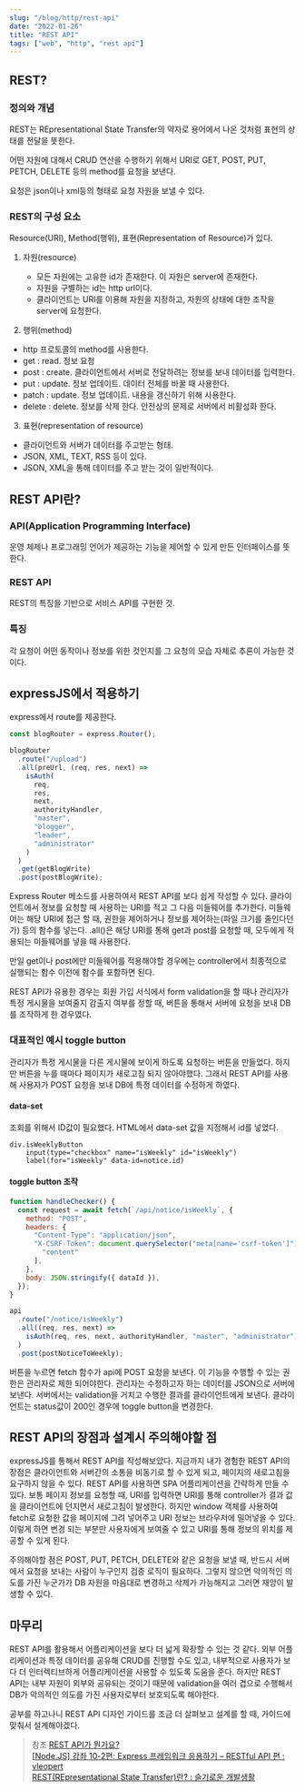 ```yaml
---
slug: "/blog/http/rest-api"
date: "2022-01-26"
title: "REST API"
tags: ["web", "http", "rest api"]
---
```


## REST?

### 정의와 개념

REST는 REpresentational State Transfer의 약자로 용어에서 나온 것처럼 표현의 상태를 전달을 뜻한다.

어떤 자원에 대해서 CRUD 연산을 수행하기 위해서 URI로 GET, POST, PUT, PETCH, DELETE 등의 method를 요청을 보낸다.

요청은 json이나 xml등의 형태로 요청 자원을 보낼 수 있다.

### REST의 구성 요소

Resource(URI), Method(행위), 표현(Representation of Resource)가 있다.

1. 자원(resource)

   - 모든 자원에는 고유한 id가 존재한다. 이 자원은 server에 존재한다.
   - 자원을 구별하는 id는 http url이다.
   - 클라이언트는 URI를 이용해 자원을 지정하고, 자원의 상태에 대한 조작을 server에 요청한다.

2. 행위(method)

- http 프로토콜의 method를 사용한다.
- get : read. 정보 요청
- post : create. 클라이언트에서 서버로 전달하려는 정보를 보내 데이터를 입력한다.
- put : update. 정보 업데이트. 데이터 전체를 바꿀 때 사용한다.
- patch : update. 정보 업데이트. 내용을 갱신하기 위해 사용한다.
- delete : delete. 정보를 삭제 한다. 안전상의 문제로 서버에서 비활성화 한다.

3. 표현(representation of resource)

- 클라이언트와 서버가 데이터를 주고받는 형태.
- JSON, XML, TEXT, RSS 등이 있다.
- JSON, XML을 통해 데이터를 주고 받는 것이 일반적이다.

## REST API란?

### API(Application Programming Interface)

운영 체제나 프로그래밍 언어가 제공하는 기능을 제어할 수 있게 만든 인터페이스를 뜻한다.

### REST API

REST의 특징을 기반으로 서비스 API를 구현한 것.

### 특징

각 요청이 어떤 동작이나 정보를 위한 것인지를 그 요청의 모습 자체로 추론이 가능한 것이다.

## expressJS에서 적용하기

express에서 route를 제공한다.

```javascript
const blogRouter = express.Router();

blogRouter
  .route("/upload")
  .all(preUrl, (req, res, next) =>
    isAuth(
      req,
      res,
      next,
      authorityHandler,
      "master",
      "blogger",
      "leader",
      "administrator"
    )
  )
  .get(getBlogWrite)
  .post(postBlogWrite);
```

Express Router 메소드를 사용하여서 REST API를 보다 쉽게 작성할 수 있다. 클라이언트에서 정보를 요청할 때 사용하는 URI를 적고 그 다음 미들웨어를 추가한다. 미들웨어는 해당 URI에 접근 할 때, 권한을 제어하거나 정보를 제어하는(파일 크기를 줄인다던가) 등의 함수를 넣는다. .all()은 해당 URI를 통해 get과 post를 요청할 때, 모두에게 적용되는 미들웨어를 넣을 때 사용한다.

만일 get이나 post에만 미들웨어를 적용해야할 경우에는 controller에서 최종적으로 실행되는 함수 이전에 함수를 포함하면 된다.

REST API가 유용한 경우는 회원 가입 서식에서 form validation을 할 때나 관리자가 특정 게시물을 보여줄지 감출지 여부를 정할 때, 버튼을 통해서 서버에 요청을 보내 DB를 조작하게 한 경우였다.

### 대표적인 예시 toggle button

관리자가 특정 게시물을 다른 게시물에 보이게 하도록 요청하는 버튼을 만들었다. 하지만 버튼을 누를 때마다 페이지가 새로고침 되지 않아야했다. 그래서 REST API를 사용해 사용자가 POST 요청을 보내 DB에 특정 데이터를 수정하게 하였다.

#### data-set

조회를 위해서 ID값이 필요했다. HTML에서 data-set 값을 지정해서 id를 넣었다.

```pug
div.isWeeklyButton
    input(type="checkbox" name="isWeekly" id="isWeekly")
    label(for="isWeekly" data-id=notice.id)
```

#### toggle button 조작

```javascript
function handleChecker() {
  const request = await fetch(`/api/notice/isWeekly`, {
    method: "POST",
    headers: {
      "Content-Type": "application/json",
      "X-CSRF-Token": document.querySelector("meta[name='csrf-token']")[
        "content"
      ],
    },
    body: JSON.stringify({ dataId }),
  });
}
```

```javascript
api
  .route("/notice/isWeekly")
  .all((req, res, next) =>
    isAuth(req, res, next, authorityHandler, "master", "administrator")
  )
  .post(postNoticeToWeekly);
```

버튼을 누르면 fetch 함수가 api에 POST 요청을 보낸다. 이 기능을 수행할 수 있는 권한은 관리자로 제한 되어야한다. 관리자는 수정하고자 하는 데이터를 JSON으로 서버에 보낸다. 서버에서는 validation을 거치고 수행한 결과를 클라이언트에게 보낸다. 클라이언트는 status값이 200인 경우에 toggle button을 변경한다.

## REST API의 장점과 설계시 주의해야할 점

expressJS를 통해서 REST API를 작성해보았다. 지금까지 내가 경험한 REST API의 장점은 클라이언트와 서버간의 소통을 비동기로 할 수 있게 되고, 페이지의 새로고침을 요구하지 않을 수 있다.
REST API를 사용하면 SPA 어플리케이션을 간략하게 만들 수 있다. 보통 페이지 정보를 요청할 때, URI를 입력하면 URI를 통해 controller가 결과 값을 클라이언트에 던지면서 새로고침이 발생한다.
하지만 window 객체를 사용하여 fetch로 요청한 값을 페이지에 그려 넣어주고 URI 정보는 브라우저에 밀어넣을 수 있다. 이렇게 하면 변경 되는 부분만 사용자에게 보여줄 수 있고 URI를 통해 정보의 위치를 제공할 수 있게 된다.

주의해야할 점은 POST, PUT, PETCH, DELETE와 같은 요청을 보낼 때, 반드시 서버에서 요청을 보내는 사람이 누구인지 검증 로직이 필요하다. 그렇지 않으면 악의적인 의도를 가진 누군가가 DB 자원을 마음대로 변경하고 삭제가 가능해지고 그러면 재앙이 발생할 수 있다.

## 마무리

REST API를 활용해서 어플리케이션을 보다 더 넓게 확장할 수 있는 것 같다. 외부 어플리케이션과 특정 데이터를 공유해 CRUD를 진행할 수도 있고, 내부적으로 사용자가 보다 더 인터렉티브하게 어플리케이션을 사용할 수 있도록 도움을 준다. 하지만 REST API는 내부 자원이 외부와 공유되는 것이기 때문에 validation을 여러 겹으로 수행해서 DB가 악의적인 의도를 가진 사용자로부터 보호되도록 해야한다.

공부를 하고나니 REST API 디자인 가이드를 조금 더 살펴보고 설계를 할 때, 가이드에 맞춰서 설계해야겠다.

> 참조
> [REST API가 뭔가요?](https://www.youtube.com/watch?v=iOueE9AXDQQ&t=270s)  
> [[Node.JS] 강좌 10-2편: Express 프레임워크 응용하기 – RESTful API 편 : vleopert](https://velopert.com/332)  
> [REST(REpresentational State Transfer)란? : 슬기로운 개발생활](https://dev-coco.tistory.com/97)
